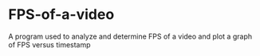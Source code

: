 # FPS-of-a-video
A program used to analyze and determine FPS of a video and plot a graph of FPS versus timestamp
